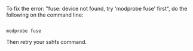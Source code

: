 <p>To fix the error: "fuse: device not found, try 'modprobe fuse' first", do the following on the command line:</p>

<code>
modprobe fuse
</code>

<p>Then retry your sshfs command.</p>